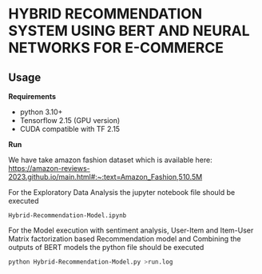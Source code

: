 # HYBRID RECOMMENDATION SYSTEM USING BERT AND NEURAL NETWORKS FOR E-COMMERCE


## Usage

**Requirements**

* python 3.10+
* Tensorflow 2.15 (GPU version)
* CUDA compatible with TF 2.15

**Run**

We have take amazon fashion dataset which is available here:
https://amazon-reviews-2023.github.io/main.html#:~:text=Amazon_Fashion,510.5M


For the Exploratory Data Analysis the jupyter notebook file should be executed

```
Hybrid-Recommendation-Model.ipynb
```

For the Model execution with sentiment analysis, User-Item and Item-User Matrix factorization based Recommendation model and Combining the outputs of BERT models the python file should be executed

``` bash
python Hybrid-Recommendation-Model.py >run.log
```